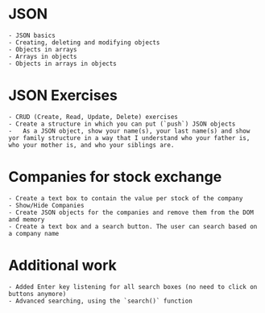 # JSON

	- JSON basics
	- Creating, deleting and modifying objects
	- Objects in arrays
	- Arrays in objects
	- Objects in arrays in objects
	
# JSON Exercises

	- CRUD (Create, Read, Update, Delete) exercises
	- Create a structure in which you can put (`push`) JSON objects
	-	As a JSON object, show your name(s), your last name(s) and show yor family structure in a way that I understand who your father is, who your mother is, and who your siblings are.
	
# Companies for stock exchange

	- Create a text box to contain the value per stock of the company
	- Show/Hide Companies
	- Create JSON objects for the companies and remove them from the DOM and memory
	- Create a text box and a search button. The user can search based on a company name
	
# Additional work

	- Added Enter key listening for all search boxes (no need to click on buttons anymore)
	- Advanced searching, using the `search()` function